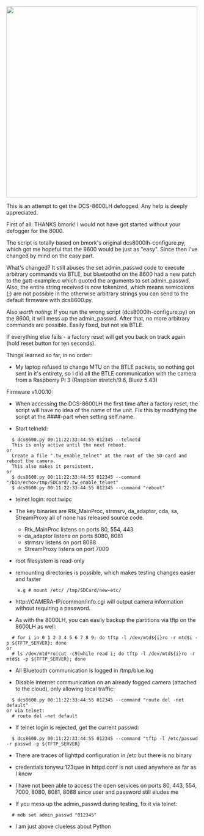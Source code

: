 <img src="https://eu.dlink.com/uk/en/products/-/media/product-pages/dcs/8600lh/dcs_8600lh_front.png" width=500>

This is an attempt to get the DCS-8600LH defogged. Any help is deeply appreciated.

First of all: THANKS bmork! I would not have got started without your defogger for the 8000.

The script is totally based on bmork's original dcs8000lh-configure.py, which got me hopeful that the 8600 would be just as "easy". Since then I've changed by mind on the easy part.


What's changed? It still abuses the set admin_passwd code to execute arbitrary commands via BTLE, but bluetoothd on the 8600 had a new patch to the gatt-example.c which quoted the arguments to set admin_passwd. Also, the entire string received is now tokenized, which means semicolons (;) are not possible in the otherwise arbitrary strings you can send to the default firmware with dcs8600.py.

Also *worth noting*: If you run the wrong script (dcs8000lh-configure.py) on the 8600, it will mess up the admin_passwd. After that, no more arbitrary commands are possible. Easily fixed, but not via BTLE.

If everything else fails - a factory reset will get you back on track again (hold reset button for ten seconds).

Things learned so far, in no order:

* My laptop refused to change MTU on the BTLE packets, so nothing got sent in it's entirety, so I did all the BTLE communication with the camera from a Raspberry Pi 3 (Raspbian stretch/9.6, Bluez 5.43)

Firmware v1.00.10:

* When accessing the DCS-8600LH the first time after a factory reset, the script will have no idea of the name of the unit. Fix this by modifying the script at the ####-part when setting self.name.
  
* Start telnetd: 
```
  $ dcs8600.py 00:11:22:33:44:55 012345 --telnetd
  This is only active until the next reboot.
or
  Create a file ".tw_enable_telnet" at the root of the SD-card and reboot the camera.
  This also makes it persistent.
or
  $ dcs8600.py 00:11:22:33:44:55 012345 --command "/bin/echo>/tmp/SDCard/.tw_enable_telnet"
  $ dcs8600.py 00:11:22:33:44:55 012345 --command "reboot"
```
* telnet login: root:twipc
  
* The key binaries are Rtk_MainProc, strmsrv, da_adaptor, cda, sa, StreamProxy all of none has released source code.
  * Rtk_MainProc listens on ports 80, 554, 443
  * da_adaptor listens on ports 8080, 8081
  * strmsrv listens on port 8088
  * StreamProxy listens on port 7000

* root filesystem is read-only
 
* remounting directories is possible, which makes testing changes easier and faster
```
    e.g # mount /etc/ /tmp/SDCard/new-etc/  
```

* http://CAMERA-IP/common/info.cgi will output camera information without requiring a password.

* As with the 8000LH, you can easily backup the partitions via tftp on the 8600LH as well:
```
  # for i in 0 1 2 3 4 5 6 7 8 9; do tftp -l /dev/mtd${i}ro -r mtd$i -p ${TFTP_SERVER}; done
or
  # ls /dev/mtd*ro|cut -c9|while read i; do tftp -l /dev/mtd${i}ro -r mtd$i -p ${TFTP_SERVER}; done
```
* All Bluetooth communication is logged in /tmp/blue.log

* Disable internet communication on an already fogged camera (attached to the cloud), only allowing local traffic:
```
  $ dcs8600.py 00:11:22:33:44:55 012345 --command "route del -net default"
or via telnet:
  # route del -net default
```
* If telnet login is rejected, get the current passwd:
```
  $ dcs8600.py 00:11:22:33:44:55 012345 --command "tftp -l /etc/passwd -r passwd -p ${TFTP_SERVER}
```
* There are traces of lighttpd configuration in /etc but there is no binary

* credentials tonywu:123qwe in httpd.conf is not used anywhere as far as I know

* I have not been able to access the open services on ports 80, 443, 554, 7000, 8080, 8081, 8088 since user and password still eludes me

* If you mess up the admin_passwd during testing, fix it via telnet:
```
  # mdb set admin_passwd "012345"
```
* I am just above clueless about Python
